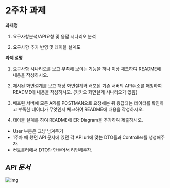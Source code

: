 # 2주차 과제

**과제명**

1. 요구사항분석/API요청 및 응답 시나리오 분석

2. 요구사항 추가 반영 및 테이블 설계도

**과제 설명**

1. 요구사항 시나리오를 보고 부족해 보이는 기능을 하나 이상 체크하여 README에 내용을 작성하시오.

2. 제시된 화면설계를 보고 해당 화면설계와 배포된 기존 서버의 API주소를 매칭하여 README에 내용을 작성하시오. (카카오 화면설계 시나리오가 있음)

3. 배포된 서버에 모든 API를 POSTMAN으로 요청해본 뒤 응답되는 데이터를 확인하고 부족한 데이터가 무엇인지 체크하여 README에 내용을 작성하시오.

4. 테이블 설계를 하여 README에 ER-Diagram을 추가하여 제출하시오.

- User 부분은 그냥 남겨두기
- 1주차 때 했던 API 문서에 있던 각 API url에 맞는 DTO들과 Controller를 생성해주자.
- 컨트롤러에서 DTO만 만들어서 리턴해주자.

## *API 문서*

![img](https://github.com/JNU-econovation/Let-s-git-it-started/assets/102592414/01d6af49-59fa-4e9b-a973-91c3026d459b)